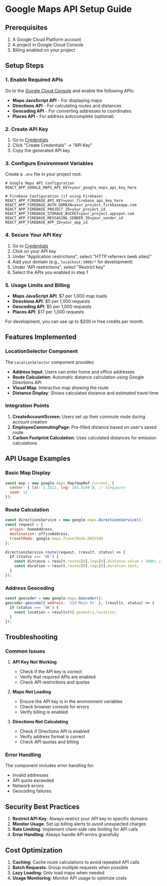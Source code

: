 # Google Maps API Setup Guide

## Prerequisites

1. A Google Cloud Platform account
2. A project in Google Cloud Console
3. Billing enabled on your project

## Setup Steps

### 1. Enable Required APIs

Go to the [Google Cloud Console](https://console.cloud.google.com/) and enable the following APIs:

- **Maps JavaScript API** - For displaying maps
- **Directions API** - For calculating routes and distances
- **Geocoding API** - For converting addresses to coordinates
- **Places API** - For address autocomplete (optional)

### 2. Create API Key

1. Go to [Credentials](https://console.cloud.google.com/apis/credentials)
2. Click "Create Credentials" → "API Key"
3. Copy the generated API key

### 3. Configure Environment Variables

Create a `.env` file in your project root:

```env
# Google Maps API Configuration
REACT_APP_GOOGLE_MAPS_API_KEY=your_google_maps_api_key_here

# Firebase Configuration (if using Firebase)
REACT_APP_FIREBASE_API_KEY=your_firebase_api_key_here
REACT_APP_FIREBASE_AUTH_DOMAIN=your_project.firebaseapp.com
REACT_APP_FIREBASE_PROJECT_ID=your_project_id
REACT_APP_FIREBASE_STORAGE_BUCKET=your_project.appspot.com
REACT_APP_FIREBASE_MESSAGING_SENDER_ID=your_sender_id
REACT_APP_FIREBASE_APP_ID=your_app_id
```

### 4. Secure Your API Key

1. Go to [Credentials](https://console.cloud.google.com/apis/credentials)
2. Click on your API key
3. Under "Application restrictions", select "HTTP referrers (web sites)"
4. Add your domain (e.g., `localhost:3000/*` for development)
5. Under "API restrictions", select "Restrict key"
6. Select the APIs you enabled in step 1

### 5. Usage Limits and Billing

- **Maps JavaScript API**: $7 per 1,000 map loads
- **Directions API**: $5 per 1,000 requests
- **Geocoding API**: $5 per 1,000 requests
- **Places API**: $17 per 1,000 requests

For development, you can use up to $200 in free credits per month.

## Features Implemented

### LocationSelector Component

The `LocationSelector` component provides:

- **Address Input**: Users can enter home and office addresses
- **Route Calculation**: Automatic distance calculation using Google Directions API
- **Visual Map**: Interactive map showing the route
- **Distance Display**: Shows calculated distance and estimated travel time

### Integration Points

1. **CreateAccountScreen**: Users set up their commute route during account creation
2. **EmployeeCommutingPage**: Pre-filled distance based on user's saved route
3. **Carbon Footprint Calculation**: Uses calculated distances for emission calculations

## API Usage Examples

### Basic Map Display
```javascript
const map = new google.maps.Map(mapRef.current, {
  center: { lat: 1.3521, lng: 103.8198 }, // Singapore
  zoom: 12
});
```

### Route Calculation
```javascript
const directionsService = new google.maps.DirectionsService();
const request = {
  origin: homeAddress,
  destination: officeAddress,
  travelMode: google.maps.TravelMode.DRIVING
};

directionsService.route(request, (result, status) => {
  if (status === 'OK') {
    const distance = result.routes[0].legs[0].distance.value / 1000; // km
    const duration = result.routes[0].legs[0].duration.text;
  }
});
```

### Address Geocoding
```javascript
const geocoder = new google.maps.Geocoder();
geocoder.geocode({ address: '123 Main St' }, (results, status) => {
  if (status === 'OK') {
    const location = results[0].geometry.location;
  }
});
```

## Troubleshooting

### Common Issues

1. **API Key Not Working**
   - Check if the API key is correct
   - Verify that required APIs are enabled
   - Check API restrictions and quotas

2. **Maps Not Loading**
   - Ensure the API key is in the environment variables
   - Check browser console for errors
   - Verify billing is enabled

3. **Directions Not Calculating**
   - Check if Directions API is enabled
   - Verify address format is correct
   - Check API quotas and billing

### Error Handling

The component includes error handling for:
- Invalid addresses
- API quota exceeded
- Network errors
- Geocoding failures

## Security Best Practices

1. **Restrict API Key**: Always restrict your API key to specific domains
2. **Monitor Usage**: Set up billing alerts to avoid unexpected charges
3. **Rate Limiting**: Implement client-side rate limiting for API calls
4. **Error Handling**: Always handle API errors gracefully

## Cost Optimization

1. **Caching**: Cache route calculations to avoid repeated API calls
2. **Batch Requests**: Group multiple requests when possible
3. **Lazy Loading**: Only load maps when needed
4. **Usage Monitoring**: Monitor API usage to optimize costs 